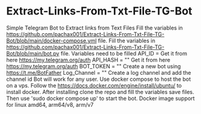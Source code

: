 # Extract-Links-From-Txt-File-TG-Bot
Simple Telegram Bot to Extract links from Text Files
Fill the variables in https://github.com/pachax001/Extract-Links-From-Txt-File-TG-Bot/blob/main/docker-compose.yml file.
Fiil the variables in https://github.com/pachax001/Extract-Links-From-Txt-File-TG-Bot/blob/main/bot.py file.
Variables need to be filled
API_ID = Get it from here https://my.telegram.org/auth
API_HASH = "" Get it from here https://my.telegram.org/auth
BOT_TOKEN = "" Create a new bot using https://t.me/BotFather
Log_Channel = "" Create a log channel and add the channel id
Bot will work for any user.
Use docker compose to host the bot on a vps.
Follow the https://docs.docker.com/engine/install/ubuntu/ to install docker.
After installing clone the repo and fill the variables save files.
Then use 'sudo docker compose up' to start the bot.
Docker image support for linux amd64, arm64/v8, arm/v7
